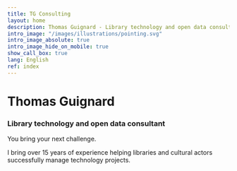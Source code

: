 ```yaml
---
title: TG Consulting
layout: home
description: Thomas Guignard - Library technology and open data consultant
intro_image: "/images/illustrations/pointing.svg"
intro_image_absolute: true
intro_image_hide_on_mobile: true
show_call_box: true
lang: English
ref: index
---
```


# Thomas Guignard
### Library technology and open data consultant

You bring your next challenge.

I bring over 15 years of experience helping libraries and cultural actors successfully manage technology projects.

